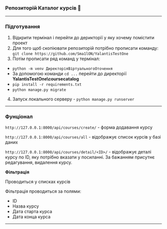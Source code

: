 ### Репозиторій Каталог курсів :notebook:
---
### Підготування
1. Відкрити термінал і перейти до дерикторії у яку хочему помістити проект
2. Для того щоб скопіювати репозиторій потрібно прописати команду: 
` git clone https://github.com/Sma1lON/YalantisTestOne `
3. Потім прописати ряд команд у термінал:
- ` python -m venv ДиректоріяВіртуальногоОточення `
- За допомогою команди `cd ...` перейти до директорії __YalantisTestOne\coursecatalog__
- ` pip install -r requirements.txt `
- ` python manage.py migrate `
4. Запуск локального серверу - ` python manage.py runserver `
---
### Фунціонал
`http://127.0.0.1:8000/api/courses/create/` - форма додавання курсу

`http://127.0.0.1:8000/api/courses/all` - відображує список курсів у базі даних

`http://127.0.0.1:8000/api/courses/detail/<ID>/` - відображує деталі курсу по ID, яку потрібно вказати у посиланні. За бажанням присутнє редагування, видалення курсу.

__Фільтрація__

Проводиться у списках курсів

Фільтрація проводиться за полями:

- ID
- Назва курсу
- Дата старта курса
- Дата конца курса
---
